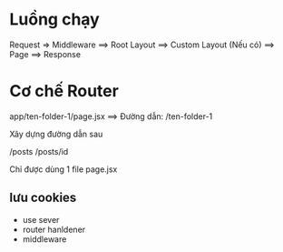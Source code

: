 # Luồng chạy

Request => Middleware ==> Root Layout ==> Custom Layout (Nếu có) ==> Page ==> Response

# Cơ chế Router

app/ten-folder-1/page.jsx ==> Đường dẫn: /ten-folder-1

Xây dựng đường dẫn sau

/posts
/posts/id

Chỉ được dùng 1 file page.jsx

## lưu cookies

- use sever
- router hanldener
- middleware
